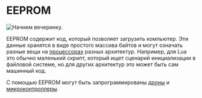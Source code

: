 # EEPROM

![Начнем вечеринку.](oredict:oc:eeprom)

EEPROM содержит код, который позволяет загрузить компьютер. Эти данные хранятся в виде простого массива байтов и могут означать разные вещи на [процессорах](cpu1.md) разных архитектур. Например, для Lua это обычно маленький скрипт, который ищет сценарий инициализации в файловой системе, но для других архитектур это может быть сам машинный код.

С помощью EEPROM могут быть запрограммированы [дроны](drone.md) и [микроконтроллеры](../block/microcontroller.md).
